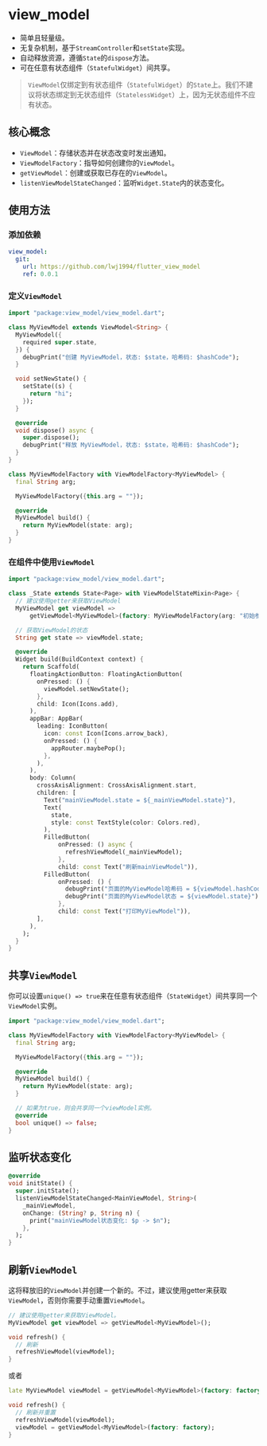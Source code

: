 # view_model
- 简单且轻量级。
- 无复杂机制，基于`StreamController`和`setState`实现。
- 自动释放资源，遵循`State`的`dispose`方法。
- 可在任意有状态组件（`StatefulWidget`）间共享。

> `ViewModel`仅绑定到有状态组件（`StatefulWidget`）的`State`上。我们不建议将状态绑定到无状态组件（`StatelessWidget`）上，因为无状态组件不应有状态。

## 核心概念
- `ViewModel`：存储状态并在状态改变时发出通知。
- `ViewModelFactory`：指导如何创建你的`ViewModel`。
- `getViewModel`：创建或获取已存在的`ViewModel`。
- `listenViewModelStateChanged`：监听`Widget.State`内的状态变化。

## 使用方法
### 添加依赖
```yaml
view_model:
  git:
    url: https://github.com/lwj1994/flutter_view_model
    ref: 0.0.1
```

### 定义`ViewModel`
```dart
import "package:view_model/view_model.dart";

class MyViewModel extends ViewModel<String> {
  MyViewModel({
    required super.state,
  }) {
    debugPrint("创建 MyViewModel，状态: $state，哈希码: $hashCode");
  }

  void setNewState() {
    setState((s) {
      return "hi";
    });
  }

  @override
  void dispose() async {
    super.dispose();
    debugPrint("释放 MyViewModel，状态: $state，哈希码: $hashCode");
  }
}

class MyViewModelFactory with ViewModelFactory<MyViewModel> {
  final String arg;

  MyViewModelFactory({this.arg = ""});

  @override
  MyViewModel build() {
    return MyViewModel(state: arg);
  }
}
```

### 在组件中使用`ViewModel`
```dart
import "package:view_model/view_model.dart";

class _State extends State<Page> with ViewModelStateMixin<Page> {
  // 建议使用getter来获取ViewModel
  MyViewModel get viewModel =>
      getViewModel<MyViewModel>(factory: MyViewModelFactory(arg: "初始参数"));

  // 获取ViewModel的状态
  String get state => viewModel.state;

  @override
  Widget build(BuildContext context) {
    return Scaffold(
      floatingActionButton: FloatingActionButton(
        onPressed: () {
          viewModel.setNewState();
        },
        child: Icon(Icons.add),
      ),
      appBar: AppBar(
        leading: IconButton(
          icon: const Icon(Icons.arrow_back),
          onPressed: () {
            appRouter.maybePop();
          },
        ),
      ),
      body: Column(
        crossAxisAlignment: CrossAxisAlignment.start,
        children: [
          Text("mainViewModel.state = ${_mainViewModel.state}"),
          Text(
            state,
            style: const TextStyle(color: Colors.red),
          ),
          FilledButton(
              onPressed: () async {
                refreshViewModel(_mainViewModel);
              },
              child: const Text("刷新mainViewModel")),
          FilledButton(
              onPressed: () {
                debugPrint("页面的MyViewModel哈希码 = ${viewModel.hashCode}");
                debugPrint("页面的MyViewModel状态 = ${viewModel.state}");
              },
              child: const Text("打印MyViewModel")),
        ],
      ),
    );
  }
}
```

## 共享`ViewModel`
你可以设置`unique() => true`来在任意有状态组件（`StateWidget`）间共享同一个`ViewModel`实例。
```dart
import "package:view_model/view_model.dart";

class MyViewModelFactory with ViewModelFactory<MyViewModel> {
  final String arg;

  MyViewModelFactory({this.arg = ""});

  @override
  MyViewModel build() {
    return MyViewModel(state: arg);
  }

  // 如果为true，则会共享同一个viewModel实例。
  @override
  bool unique() => false;
}
```

## 监听状态变化
```dart
@override
void initState() {
  super.initState();
  listenViewModelStateChanged<MainViewModel, String>(
    _mainViewModel,
    onChange: (String? p, String n) {
      print("mainViewModel状态变化: $p -> $n");
    },
  );
}
```

## 刷新`ViewModel`
这将释放旧的`ViewModel`并创建一个新的。不过，建议使用getter来获取`ViewModel`，否则你需要手动重置`ViewModel`。
```dart
// 建议使用getter来获取ViewModel。
MyViewModel get viewModel => getViewModel<MyViewModel>();

void refresh() {
  // 刷新 
  refreshViewModel(viewModel);
}
```
或者
```dart
late MyViewModel viewModel = getViewModel<MyViewModel>(factory: factory);

void refresh() {
  // 刷新并重置 
  refreshViewModel(viewModel);
  viewModel = getViewModel<MyViewModel>(factory: factory);
}
``` 